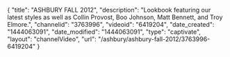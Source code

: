{
    "title": "ASHBURY FALL 2012",
    "description": "Lookbook featuring our latest styles as well as Collin Provost, Boo Johnson, Matt Bennett, and Troy Elmore.",
    "channelid": "3763996",
    "videoid": "6419204",
    "date_created": "1444063091",
    "date_modified": "1444063091",
    "type": "captivate",
    "layout": "channelVideo",
    "url": "\/ashbury\/ashbury-fall-2012\/3763996-6419204"
}